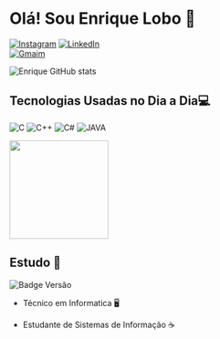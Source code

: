 # Olá! Sou Enrique Lobo 👋

[![Instagram](https://img.shields.io/badge/Instagram-E4405F?style=for-the-badge&logo=instagram&logoColor=white)](https://www.instagram.com/enriquelobo_/)
[![LinkedIn](https://img.shields.io/badge/LinkedIn-0077B5?style=for-the-badge&logo=linkedin&logoColor=white)](https://www.linkedin.com/in/enrique-rocha-2946b1267/) 	
[![Gmaim](https://img.shields.io/badge/Gmail-D14836?style=for-the-badge&logo=gmail&logoColor=white)](mailto:enriquealfenas@gmail.com)

![Enrique GitHub stats](https://github-readme-stats.vercel.app/api?username=EnrLobo&show_icons=true&theme=dracula&border-radius=5)


## Tecnologias Usadas no Dia a Dia💻

![C](https://img.shields.io/badge/C-00599C?style=for-the-badge&logo=c&logoColor=white) 
![C++](https://img.shields.io/badge/C%2B%2B-00599C?style=for-the-badge&logo=c%2B%2B&logoColor=white)
![C#](https://img.shields.io/badge/C%23-239120?style=for-the-badge&logo=c-sharp&logoColor=white)
![JAVA]([https://img.shields.io/badge/C%23-239120?style=for-the-badge&logo=c-sharp&logoColor=white](https://img.shields.io/badge/Java-ED8B00?style=for-the-badge&logo=openjdk&logoColor=white))


<a href="https://github.com/EnrLobo/convoychat">
  <img height=173 align="center" src="https://github-readme-stats.vercel.app/api/top-langs?username=EnrLobo&layout=compact&langs_count=8&card_width=320&theme=dracula" />
</a>


## Estudo 📖

  ![Badge Versão](http://img.shields.io/static/v1?label=instituição&message=IF-sul-de-minas&color=GREEN&style=for-the-badge)

- Técnico em Informatica 🖥️
- Estudante de Sistemas de Informação ☕

  ##

  


